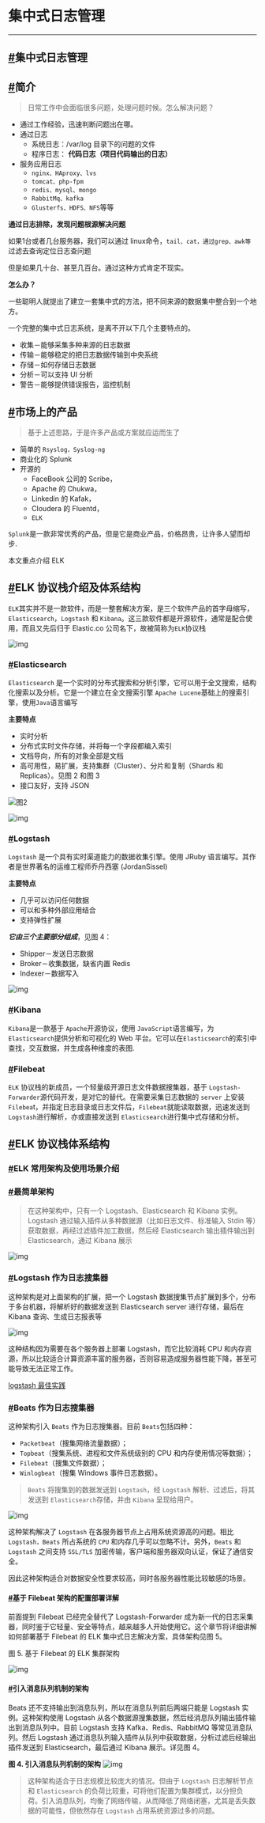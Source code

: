 # 集中式日志管理

------



## [#](http://www.liuwq.com/views/日志中心/ELK概念.html#集中式日志管理)集中式日志管理

## [#](http://www.liuwq.com/views/日志中心/ELK概念.html#简介)简介

> 日常工作中会面临很多问题，处理问题时候。怎么解决问题？

- 通过工作经验，迅速判断问题出在哪。
- 通过日志
    - 系统日志：/var/log 目录下的问题的文件
    - 程序日志： **代码日志（项目代码输出的日志）**
- 服务应用日志
    - `nginx、HAproxy、lvs`
    - `tomcat、php-fpm`
    - `redis、mysql、mongo`
    - `RabbitMq、kafka`
    - `Glusterfs、HDFS、NFS`等等

**通过日志排除，发现问题根源解决问题**

如果1台或者几台服务器，我们可以通过 linux命令，`tail、cat，通过grep、awk等`过滤去查询定位日志查问题

但是如果几十台、甚至几百台。通过这种方式肯定不现实。

**怎么办？**

一些聪明人就提出了建立一套集中式的方法，把不同来源的数据集中整合到一个地方。

一个完整的集中式日志系统，是离不开以下几个主要特点的。

- 收集－能够采集多种来源的日志数据
- 传输－能够稳定的把日志数据传输到中央系统
- 存储－如何存储日志数据
- 分析－可以支持 UI 分析
- 警告－能够提供错误报告，监控机制

## [#](http://www.liuwq.com/views/日志中心/ELK概念.html#市场上的产品)市场上的产品

> 基于上述思路，于是许多产品或方案就应运而生了

- 简单的 `Rsyslog，Syslog-ng`
- 商业化的 Splunk
- 开源的
    - FaceBook 公司的 Scribe，
    - Apache 的 Chukwa，
    - Linkedin 的 Kafak，
    - Cloudera 的 Fluentd，
    - `ELK`

`Splunk`是一款非常优秀的产品，但是它是商业产品，价格昂贵，让许多人望而却步.

本文重点介绍 ELK

## [#](http://www.liuwq.com/views/日志中心/ELK概念.html#elk-协议栈介绍及体系结构)ELK 协议栈介绍及体系结构

`ELK`其实并不是一款软件，而是一整套解决方案，是三个软件产品的首字母缩写，`Elasticsearch`，`Logstash` 和 `Kibana`。这三款软件都是开源软件，通常是配合使用，而且又先后归于 Elastic.co 公司名下，故被简称为`ELK`协议栈

![img](http://img.sharkyun.com/blog/2019-07-09-063527.jpg)

### [#](http://www.liuwq.com/views/日志中心/ELK概念.html#elasticsearch)Elasticsearch

`Elasticsearch` 是一个实时的分布式搜索和分析引擎，它可以用于全文搜索，结构化搜索以及分析。它是一个建立在全文搜索引擎 `Apache Lucene`基础上的搜索引擎，使用`Java`语言编写

**主要特点**

- 实时分析
- 分布式实时文件存储，并将每一个字段都编入索引
- 文档导向，所有的对象全部是文档
- 高可用性，易扩展，支持集群（Cluster）、分片和复制（Shards 和 Replicas）。见图 2 和图 3
- 接口友好，支持 JSON

![图2](http://img.sharkyun.com/blog/2019-07-09-063746.jpg)

![img](http://img.sharkyun.com/blog/2019-07-09-063759.jpg)

### [#](http://www.liuwq.com/views/日志中心/ELK概念.html#logstash)Logstash

`Logstash` 是一个具有实时渠道能力的数据收集引擎。使用 JRuby 语言编写。其作者是世界著名的运维工程师乔丹西塞 (JordanSissel)

**主要特点**

- 几乎可以访问任何数据
- 可以和多种外部应用结合
- 支持弹性扩展

***它由三个主要部分组成***，见图 4：

- Shipper－发送日志数据
- Broker－收集数据，缺省内置 Redis
- Indexer－数据写入

![img](http://img.sharkyun.com/blog/2019-07-09-063933.jpg)

### [#](http://www.liuwq.com/views/日志中心/ELK概念.html#kibana)Kibana

`Kibana`是一款基于 `Apache`开源协议，使用 `JavaScript`语言编写，为 `Elasticsearch`提供分析和可视化的 Web 平台。它可以在`Elasticsearch`的索引中查找，交互数据，并生成各种维度的表图.

### [#](http://www.liuwq.com/views/日志中心/ELK概念.html#filebeat)Filebeat

`ELK` 协议栈的新成员，一个轻量级开源日志文件数据搜集器，基于 `Logstash-Forwarder`源代码开发，是对它的替代。在需要采集日志数据的 `server` 上安装`Filebea`t，并指定日志目录或日志文件后，`Filebeat`就能读取数据，迅速发送到`Logstash`进行解析，亦或直接发送到 `Elasticsearch`进行集中式存储和分析。

## [#](http://www.liuwq.com/views/日志中心/ELK概念.html#elk-协议栈体系结构)ELK 协议栈体系结构

### [#](http://www.liuwq.com/views/日志中心/ELK概念.html#elk-常用架构及使用场景介绍)ELK 常用架构及使用场景介绍

### [#](http://www.liuwq.com/views/日志中心/ELK概念.html#最简单架构)最简单架构

> 在这种架构中，只有一个 Logstash、Elasticsearch 和 Kibana 实例。Logstash 通过输入插件从多种数据源（比如日志文件、标准输入 Stdin 等）获取数据，再经过滤插件加工数据，然后经 Elasticsearch 输出插件输出到 Elasticsearch，通过 Kibana 展示

![img](http://img.sharkyun.com/blog/2019-07-09-090709.jpg)

### [#](http://www.liuwq.com/views/日志中心/ELK概念.html#logstash-作为日志搜集器)Logstash 作为日志搜集器

这种架构是对上面架构的扩展，把一个 Logstash 数据搜集节点扩展到多个，分布于多台机器，将解析好的数据发送到 Elasticsearch server 进行存储，最后在 Kibana 查询、生成日志报表等

![img](http://img.sharkyun.com/blog/2019-07-09-091956.jpg)

这种结构因为需要在各个服务器上部署 Logstash，而它比较消耗 CPU 和内存资源，所以比较适合计算资源丰富的服务器，否则容易造成服务器性能下降，甚至可能导致无法正常工作。

[logstash 最佳实践](https://doc.yonyoucloud.com/doc/logstash-best-practice-cn/get_start/index.html)

### [#](http://www.liuwq.com/views/日志中心/ELK概念.html#beats-作为日志搜集器)Beats 作为日志搜集器

这种架构引入 `Beats` 作为日志搜集器。目前 `Beats`包括四种：

- `Packetbeat`（搜集网络流量数据）；
- `Topbeat`（搜集系统、进程和文件系统级别的 CPU 和内存使用情况等数据）；
- `Filebeat`（搜集文件数据）；
- `Winlogbeat`（搜集 Windows 事件日志数据）。

> `Beats` 将搜集到的数据发送到 `Logstash`，经 `Logstash` 解析、过滤后，将其发送到 `Elasticsearch`存储，并由 `Kibana` 呈现给用户。

![img](http://img.sharkyun.com/blog/2019-07-09-092331.jpg)

这种架构解决了 `Logstash` 在各服务器节点上占用系统资源高的问题。相比 `Logstash，Beats` 所占系统的 `CPU` 和内存几乎可以忽略不计。另外，`Beats` 和 `Logstash` 之间支持 `SSL/TLS` 加密传输，客户端和服务器双向认证，保证了通信安全。

因此这种架构适合对数据安全性要求较高，同时各服务器性能比较敏感的场景。

#### [#](http://www.liuwq.com/views/日志中心/ELK概念.html#基于-filebeat-架构的配置部署详解)基于 Filebeat 架构的配置部署详解

前面提到 Filebeat 已经完全替代了 Logstash-Forwarder 成为新一代的日志采集器，同时鉴于它轻量、安全等特点，越来越多人开始使用它。这个章节将详细讲解如何部署基于 Filebeat 的 ELK 集中式日志解决方案，具体架构见图 5。

图 5. 基于 Filebeat 的 ELK 集群架构

![img](http://img.sharkyun.com/blog/2019-07-09-093209.jpg)

#### [#](http://www.liuwq.com/views/日志中心/ELK概念.html#引入消息队列机制的架构)引入消息队列机制的架构

Beats 还不支持输出到消息队列，所以在消息队列前后两端只能是 Logstash 实例。这种架构使用 Logstash 从各个数据源搜集数据，然后经消息队列输出插件输出到消息队列中。目前 Logstash 支持 Kafka、Redis、RabbitMQ 等常见消息队列。然后 Logstash 通过消息队列输入插件从队列中获取数据，分析过滤后经输出插件发送到 Elasticsearch，最后通过 Kibana 展示。详见图 4。

**图 4. 引入消息队列机制的架构** ![img](http://img.sharkyun.com/blog/2019-07-09-092714.jpg)

> 这种架构适合于日志规模比较庞大的情况。但由于 `Logstash` 日志解析节点和 `Elasticsearch` 的负荷比较重，可将他们配置为集群模式，以分担负荷。引入消息队列，均衡了网络传输，从而降低了网络闭塞，尤其是丢失数据的可能性，但依然存在 `Logstash` 占用系统资源过多的问题。